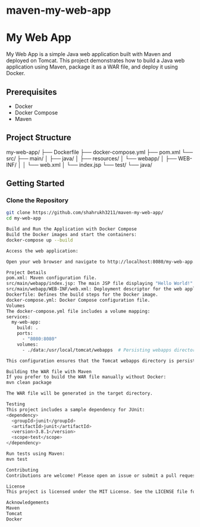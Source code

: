 # maven-my-web-app
# My Web App

My Web App is a simple Java web application built with Maven and deployed on Tomcat. This project demonstrates how to build a Java web application using Maven, package it as a WAR file, and deploy it using Docker.

## Prerequisites

- Docker
- Docker Compose
- Maven

## Project Structure

my-web-app/
├── Dockerfile
├── docker-compose.yml
├── pom.xml
└── src/
├── main/
│ ├── java/
│ ├── resources/
│ └── webapp/
│ ├── WEB-INF/
│ │ └── web.xml
│ └── index.jsp
└── test/
└── java/


## Getting Started

### Clone the Repository

```bash
git clone https://github.com/shahrukh3211/maven-my-web-app/
cd my-web-app

Build and Run the Application with Docker Compose
Build the Docker images and start the containers:
docker-compose up --build

Access the web application:

Open your web browser and navigate to http://localhost:8080/my-web-app.

Project Details
pom.xml: Maven configuration file.
src/main/webapp/index.jsp: The main JSP file displaying "Hello World!".
src/main/webapp/WEB-INF/web.xml: Deployment descriptor for the web application.
Dockerfile: Defines the build steps for the Docker image.
docker-compose.yml: Docker Compose configuration file.
Volumes
The docker-compose.yml file includes a volume mapping:
services:
  my-web-app:
    build: .
    ports:
      - "8080:8080"
    volumes:
      - ./data:/usr/local/tomcat/webapps  # Persisting webapps directory

This configuration ensures that the Tomcat webapps directory is persisted to the ./data directory on your host machine.

Building the WAR file with Maven
If you prefer to build the WAR file manually without Docker:
mvn clean package

The WAR file will be generated in the target directory.

Testing
This project includes a sample dependency for JUnit:
<dependency>
  <groupId>junit</groupId>
  <artifactId>junit</artifactId>
  <version>3.8.1</version>
  <scope>test</scope>
</dependency>

Run tests using Maven:
mvn test

Contributing
Contributions are welcome! Please open an issue or submit a pull request for any changes.

License
This project is licensed under the MIT License. See the LICENSE file for details.

Acknowledgements
Maven
Tomcat
Docker
